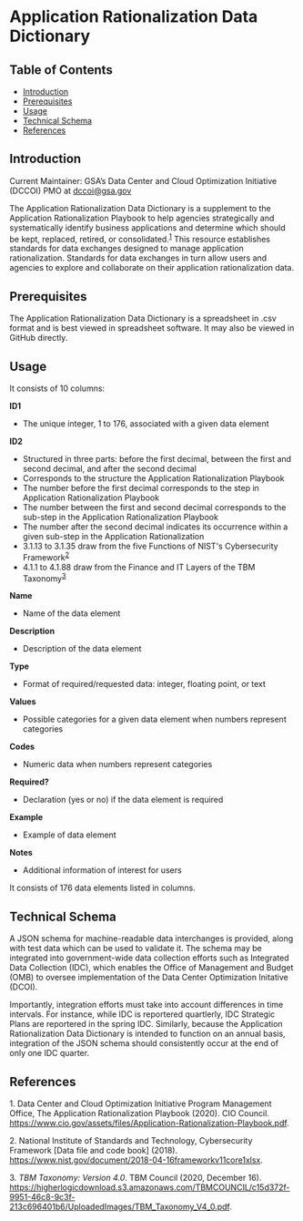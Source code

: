 # Application Rationalization Data Dictionary

## Table of Contents

 - [Introduction](https://github.com/AaronKoppel/AppRatDataDictionary/blob/main/README.md#introduction)
 - [Prerequisites](https://github.com/AaronKoppel/AppRatDataDictionary/blob/main/README.md#prerequisites)
 - [Usage](https://github.com/AaronKoppel/AppRatDataDictionary/blob/main/README.md#usage)
 - [Technical Schema](https://github.com/AaronKoppel/AppRatDataDictionary/blob/main/README.md#technical-schema)
 - [References](https://github.com/AaronKoppel/AppRatDataDictionary/blob/main/README.md#references)

## Introduction

Current Maintainer: GSA’s Data Center and Cloud Optimization Initiative (DCCOI) PMO at <dccoi@gsa.gov>

The Application Rationalization Data Dictionary is a supplement to the Application Rationalization Playbook to help agencies strategically and systematically identify business applications and determine which should be kept, replaced, retired, or consolidated.<sup>[1](#footnote1)</sup> This resource establishes standards for data exchanges designed to manage application rationalization. Standards for data exchanges in turn allow users and agencies to explore and collaborate on their application rationalization data.

## Prerequisites

The Application Rationalization Data Dictionary is a spreadsheet in .csv format and is best viewed in spreadsheet software. It may also be viewed in GitHub directly.

## Usage

It consists of 10 columns:

**ID1**
- The unique integer, 1 to 176, associated with a given data element

**ID2**
- Structured in three parts: before the first decimal, between the first and second decimal, and after the second decimal
- Corresponds to the structure the Application Rationalization Playbook
- The number before the first decimal corresponds to the step in Application Rationalization Playbook
- The number between the first and second decimal corresponds to the sub-step in the Application Rationalization Playbook
- The number after the second decimal indicates its occurrence within a given sub-step in the Application Rationalization 
- 3.1.13 to 3.1.35 draw from the five Functions of NIST's Cybersecurity Framework<sup>[2](#footnote2)</sup> 
- 4.1.1 to 4.1.88 draw from the Finance and IT Layers of the TBM Taxonomy<sup>[3](#footnote3)</sup> 

**Name**
- Name of the data element

**Description**
- Description of the data element

**Type**
- Format of required/requested data: integer, floating point, or text

**Values**
- Possible categories for a given data element when numbers represent categories

**Codes**
- Numeric data when numbers represent categories

**Required?**
- Declaration (yes or no) if the data element is required 

**Example**
- Example of data element

**Notes**
- Additional information of interest for users

It consists of 176 data elements listed in columns.

## Technical Schema

A JSON schema for machine-readable data interchanges is provided, along with test data which can be used to validate it. The schema may be integrated into government-wide data collection efforts such as Integrated Data Collection (IDC), which enables the Office of Management and Budget (OMB) to oversee implementation of the Data Center Optimization Initative (DCOI). 

Importantly, integration efforts must take into account differences in time intervals. For instance, while IDC is reportered quartlerly, IDC Strategic Plans are reportered in the spring IDC. Similarly, because the Application Rationalization Data Dictionary is intended to function on an annual basis, integration of the JSON schema should consistently occur at the end of only one IDC quarter.

## References

<a name="footnote1">1.</a> Data Center and Cloud Optimization Initiative Program Management Office, The Application Rationalization Playbook (2020). CIO Council. https://www.cio.gov/assets/files/Application-Rationalization-Playbook.pdf.

<a name="footnote2">2.</a> National Institute of Standards and Technology, Cybersecurity Framework [Data file and code book] (2018). https://www.nist.gov/document/2018-04-16frameworkv11core1xlsx.

<a name="footnote3">3.</a> *TBM Taxonomy: Version 4.0*. TBM Council (2020, December 16). https://higherlogicdownload.s3.amazonaws.com/TBMCOUNCIL/c15d372f-9951-46c8-9c3f-213c696401b6/UploadedImages/TBM_Taxonomy_V4_0.pdf.
